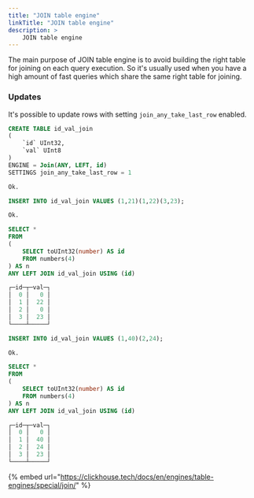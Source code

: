 ```yaml
---
title: "JOIN table engine"
linkTitle: "JOIN table engine"
description: >
    JOIN table engine
---
```


The main purpose of JOIN table engine is to avoid building the right table for joining on each query execution. So it's usually used when you have a high amount of fast queries which share the same right table for joining.

### Updates

It's possible to update rows with setting `join_any_take_last_row` enabled.

```sql
CREATE TABLE id_val_join
(
    `id` UInt32,
    `val` UInt8
)
ENGINE = Join(ANY, LEFT, id)
SETTINGS join_any_take_last_row = 1

Ok.

INSERT INTO id_val_join VALUES (1,21)(1,22)(3,23);

Ok.

SELECT *
FROM
(
    SELECT toUInt32(number) AS id
    FROM numbers(4)
) AS n
ANY LEFT JOIN id_val_join USING (id)

┌─id─┬─val─┐
│  0 │   0 │
│  1 │  22 │
│  2 │   0 │
│  3 │  23 │
└────┴─────┘

INSERT INTO id_val_join VALUES (1,40)(2,24);

Ok.

SELECT *
FROM
(
    SELECT toUInt32(number) AS id
    FROM numbers(4)
) AS n
ANY LEFT JOIN id_val_join USING (id)

┌─id─┬─val─┐
│  0 │   0 │
│  1 │  40 │
│  2 │  24 │
│  3 │  23 │
└────┴─────┘
```

{% embed url="https://clickhouse.tech/docs/en/engines/table-engines/special/join/" %}

